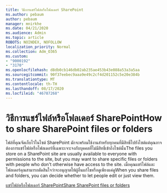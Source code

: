 ```yaml
---
title: วิธีการแชร์ไฟล์หรือโฟลเดอร์ SharePoint
ms.author: pebaum
author: pebaum
manager: mnirkhe
ms.date: 04/21/2020
ms.audience: Admin
ms.topic: article
ROBOTS: NOINDEX, NOFOLLOW
localization_priority: Normal
ms.collection: Adm_O365
ms.custom:
- "9000192"
- "3170"
ms.openlocfilehash: d8db0cb146db02ab235ae453b43e088a53a3a5aa
ms.sourcegitcommit: 90f37eebec9aaa9e49c2cf4d201152c5e20e384b
ms.translationtype: MT
ms.contentlocale: th-TH
ms.lasthandoff: 08/17/2020
ms.locfileid: "46787268"
---
```

# <a name="how-to-share-sharepoint-files-or-folders"></a><span data-ttu-id="df0ac-102">วิธีการแชร์ไฟล์หรือโฟลเดอร์ SharePoint</span><span class="sxs-lookup"><span data-stu-id="df0ac-102">How to share SharePoint files or folders</span></span>

<span data-ttu-id="df0ac-103">ไฟล์ที่คุณจัดเก็บไว้ในไซต์ SharePoint มักจะพร้อมใช้งานสำหรับทุกคนที่มีสิทธิ์ไปยังไซต์แต่คุณอาจต้องการแชร์ไฟล์หรือโฟลเดอร์ที่เฉพาะเจาะจงกับบุคคลที่ไม่มีสิทธิ์เข้าถึงไซต์นั้น</span><span class="sxs-lookup"><span data-stu-id="df0ac-103">The files you store on a SharePoint site are usually available to everyone with permissions to the site, but you may want to share specific files or folders with people who don't otherwise have access to the site.</span></span> <span data-ttu-id="df0ac-104">เมื่อคุณแชร์ไฟล์และโฟลเดอร์คุณสามารถตัดสินใจว่าจะอนุญาตให้ผู้อื่นแก้ไขหรือดูเพียงแค่ดู</span><span class="sxs-lookup"><span data-stu-id="df0ac-104">When you share files and folders, you can decide whether to let people edit or just view them.</span></span>

[<span data-ttu-id="df0ac-105">แชร์ไฟล์หรือโฟลเดอร์ SharePoint</span><span class="sxs-lookup"><span data-stu-id="df0ac-105">Share SharePoint files or folders</span></span>](https://support.office.com/article/1fe37332-0f9a-4719-970e-d2578da4941c)